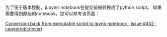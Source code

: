 为了便于版本控制，jupyter notebook在提交前被转换成了python script。
如果需要得到原始的notebook，您可以参考该页面：

[Conversion back from executable script to ipynb notebook · Issue #452 · jupyter/nbconvert](https://github.com/jupyter/nbconvert/issues/452)